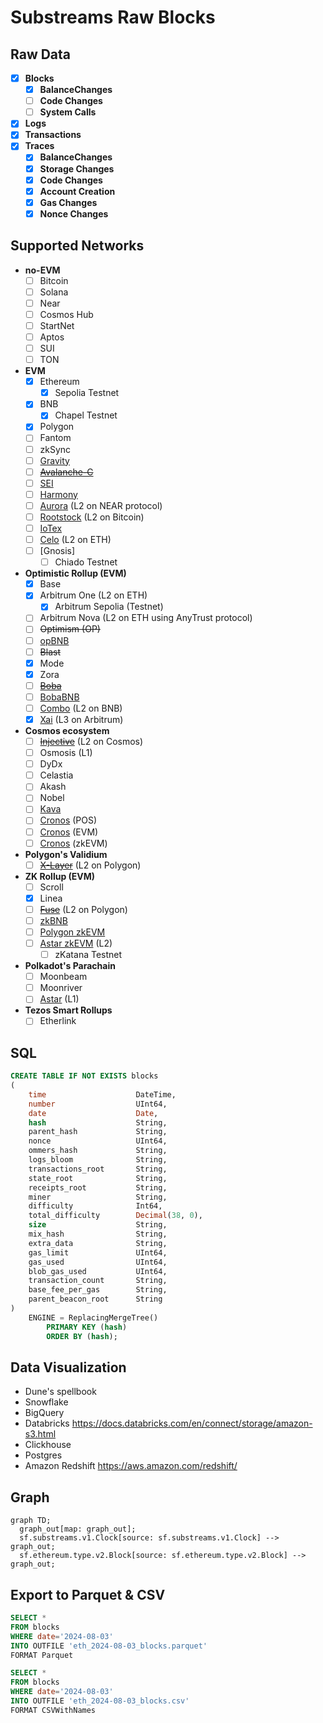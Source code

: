# Substreams Raw Blocks

## Raw Data

- [x] **Blocks**
  - [x] **BalanceChanges**
  - [ ] **Code Changes**
  - [ ] **System Calls**
- [x] **Logs**
- [x] **Transactions**
- [x] **Traces**
  - [x] **BalanceChanges**
  - [x] **Storage Changes**
  - [x] **Code Changes**
  - [x] **Account Creation**
  - [x] **Gas Changes**
  - [x] **Nonce Changes**

## Supported Networks

- **no-EVM**
  - [ ] Bitcoin
  - [ ] Solana
  - [ ] Near
  - [ ] Cosmos Hub
  - [ ] StartNet
  - [ ] Aptos
  - [ ] SUI
  - [ ] TON
- **EVM**
  - [x] Ethereum
    - [x] Sepolia Testnet
  - [x] BNB
    - [x] Chapel Testnet
  - [x] Polygon
  - [ ] Fantom
  - [ ] zkSync
  - [ ] [Gravity](https://gravity.xyz/)
  - [ ] ~~[Avalanche-C](https://avax.network/)~~
  - [ ] [SEI](https://www.sei.io/)
  - [ ] [Harmony](https://www.harmony.one/)
  - [ ] [Aurora](https://aurora.dev/) (L2 on NEAR protocol)
  - [ ] [Rootstock](https://rootstock.io/) (L2 on Bitcoin)
  - [ ] [IoTex](https://iotex.io/)
  - [ ] [Celo](https://celo.org/) (L2 on ETH)
  - [ ] [Gnosis]
    - [ ] Chiado Testnet
- **Optimistic Rollup (EVM)**
  - [x] Base
  - [x] Arbitrum One (L2 on ETH)
    - [x] Arbitrum Sepolia (Testnet)
  - [ ] Arbitrum Nova (L2 on ETH using AnyTrust protocol)
  - [ ] ~~Optimism (OP)~~
  - [ ] [opBNB](https://docs.bnbchain.org/bnb-opbnb/)
  - [ ] ~~Blast~~
  - [x] Mode
  - [x] Zora
  - [ ] [~~Boba~~](https://boba.network/)
  - [ ] [BobaBNB](https://boba.network/)
  - [ ] [Combo](https://combonetwork.io/) (L2 on BNB)
  - [x] [Xai](https://xai.games/) (L3 on Arbitrum)
- **Cosmos ecosystem**
  - [ ] ~~[Injective](https://injective.com/)~~ (L2 on Cosmos)
  - [ ] Osmosis (L1)
  - [ ] DyDx
  - [ ] Celastia
  - [ ] Akash
  - [ ] Nobel
  - [ ] [Kava](https://www.kava.io/)
  - [ ] [Cronos](https://cronos.org/) (POS)
  - [ ] [Cronos](https://cronos.org/) (EVM)
  - [ ] [Cronos](https://cronos.org/) (zkEVM)
- **Polygon's Validium**
  - [ ] [~~X-Layer~~](https://www.okx.com/xlayer) (L2 on Polygon)
- **ZK Rollup (EVM)**
  - [ ] Scroll
  - [x] Linea
  - [ ] ~~[Fuse](https://www.fuse.io/)~~ (L2 on Polygon)
  - [ ] [zkBNB](https://docs.bnbchain.org/zkbnb/)
  - [ ] [Polygon zkEVM](https://polygon.technology/polygon-zkevm)
  - [ ] [Astar zkEVM](https://astar.network/) (L2)
    - [ ] zKatana Testnet
- **Polkadot's Parachain**
  - [ ] Moonbeam
  - [ ] Moonriver
  - [ ] [Astar](https://astar.network/) (L1)
- **Tezos Smart Rollups**
  - [ ] Etherlink

## SQL

```sql
CREATE TABLE IF NOT EXISTS blocks
(
    time                    DateTime,
    number                  UInt64,
    date                    Date,
    hash                    String,
    parent_hash             String,
    nonce                   UInt64,
    ommers_hash             String,
    logs_bloom              String,
    transactions_root       String,
    state_root              String,
    receipts_root           String,
    miner                   String,
    difficulty              Int64,
    total_difficulty        Decimal(38, 0),
    size                    String,
    mix_hash                String,
    extra_data              String,
    gas_limit               UInt64,
    gas_used                UInt64,
    blob_gas_used           UInt64,
    transaction_count       String,
    base_fee_per_gas        String,
    parent_beacon_root      String
)
    ENGINE = ReplacingMergeTree()
        PRIMARY KEY (hash)
        ORDER BY (hash);
```

## Data Visualization

- Dune's spellbook
- Snowflake
- BigQuery
- Databricks
  <https://docs.databricks.com/en/connect/storage/amazon-s3.html>
- Clickhouse
- Postgres
- Amazon Redshift
  <https://aws.amazon.com/redshift/>

## Graph

```mermaid
graph TD;
  graph_out[map: graph_out];
  sf.substreams.v1.Clock[source: sf.substreams.v1.Clock] --> graph_out;
  sf.ethereum.type.v2.Block[source: sf.ethereum.type.v2.Block] --> graph_out;
```

## Export to Parquet & CSV

```sql
SELECT *
FROM blocks
WHERE date='2024-08-03'
INTO OUTFILE 'eth_2024-08-03_blocks.parquet'
FORMAT Parquet
```

```sql
SELECT *
FROM blocks
WHERE date='2024-08-03'
INTO OUTFILE 'eth_2024-08-03_blocks.csv'
FORMAT CSVWithNames
```
